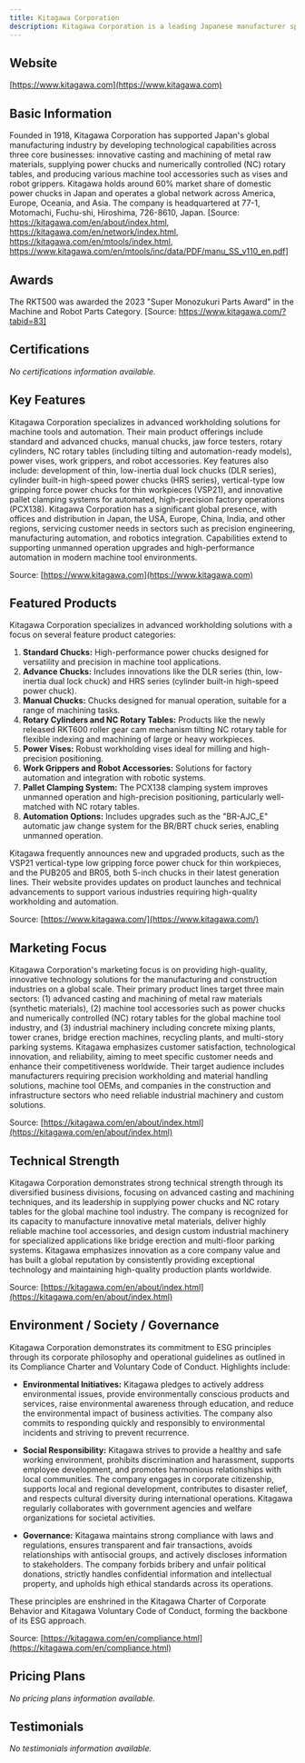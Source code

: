 ```yaml
---
title: Kitagawa Corporation
description: Kitagawa Corporation is a leading Japanese manufacturer specializing in workholding solutions, power chucks, rotary tables, and various machine tool accessories, with a strong global network and technological expertise developed since 1918.
---
```


## Website

[https://www.kitagawa.com](https://www.kitagawa.com)

## Basic Information

Founded in 1918, Kitagawa Corporation has supported Japan's global manufacturing industry by developing technological capabilities across three core businesses: innovative casting and machining of metal raw materials, supplying power chucks and numerically controlled (NC) rotary tables, and producing various machine tool accessories such as vises and robot grippers. Kitagawa holds around 60% market share of domestic power chucks in Japan and operates a global network across America, Europe, Oceania, and Asia. The company is headquartered at 77-1, Motomachi, Fuchu-shi, Hiroshima, 726-8610, Japan. [Source: https://kitagawa.com/en/about/index.html, https://kitagawa.com/en/network/index.html, https://kitagawa.com/en/mtools/index.html, https://www.kitagawa.com/en/mtools/inc/data/PDF/manu_SS_v110_en.pdf]

## Awards

The RKT500 was awarded the 2023 "Super Monozukuri Parts Award" in the Machine and Robot Parts Category. [Source: https://www.kitagawa.com/?tabid=83]

## Certifications

*No certifications information available.*

## Key Features

Kitagawa Corporation specializes in advanced workholding solutions for machine tools and automation. Their main product offerings include standard and advanced chucks, manual chucks, jaw force testers, rotary cylinders, NC rotary tables (including tilting and automation-ready models), power vises, work grippers, and robot accessories. Key features also include: development of thin, low-inertia dual lock chucks (DLR series), cylinder built-in high-speed power chucks (HRS series), vertical-type low gripping force power chucks for thin workpieces (VSP21), and innovative pallet clamping systems for automated, high-precision factory operations (PCX138). Kitagawa Corporation has a significant global presence, with offices and distribution in Japan, the USA, Europe, China, India, and other regions, servicing customer needs in sectors such as precision engineering, manufacturing automation, and robotics integration. Capabilities extend to supporting unmanned operation upgrades and high-performance automation in modern machine tool environments.

Source: [https://www.kitagawa.com](https://www.kitagawa.com)

## Featured Products

Kitagawa Corporation specializes in advanced workholding solutions with a focus on several feature product categories:

1. **Standard Chucks:** High-performance power chucks designed for versatility and precision in machine tool applications.
2. **Advance Chucks:** Includes innovations like the DLR series (thin, low-inertia dual lock chuck) and HRS series (cylinder built-in high-speed power chuck).
3. **Manual Chucks:** Chucks designed for manual operation, suitable for a range of machining tasks.
4. **Rotary Cylinders and NC Rotary Tables:** Products like the newly released RKT600 roller gear cam mechanism tilting NC rotary table for flexible indexing and machining of large or heavy workpieces.
5. **Power Vises:** Robust workholding vises ideal for milling and high-precision positioning.
6. **Work Grippers and Robot Accessories:** Solutions for factory automation and integration with robotic systems.
7. **Pallet Clamping System:** The PCX138 clamping system improves unmanned operation and high-precision positioning, particularly well-matched with NC rotary tables.
8. **Automation Options:** Includes upgrades such as the "BR-AJC_E" automatic jaw change system for the BR/BRT chuck series, enabling unmanned operation.

Kitagawa frequently announces new and upgraded products, such as the VSP21 vertical-type low gripping force power chuck for thin workpieces, and the PUB205 and BR05, both 5-inch chucks in their latest generation lines. Their website provides updates on product launches and technical advancements to support various industries requiring high-quality workholding and automation.

Source: [https://www.kitagawa.com/](https://www.kitagawa.com/)

## Marketing Focus

Kitagawa Corporation's marketing focus is on providing high-quality, innovative technology solutions for the manufacturing and construction industries on a global scale. Their primary product lines target three main sectors: (1) advanced casting and machining of metal raw materials (synthetic materials), (2) machine tool accessories such as power chucks and numerically controlled (NC) rotary tables for the global machine tool industry, and (3) industrial machinery including concrete mixing plants, tower cranes, bridge erection machines, recycling plants, and multi-story parking systems. Kitagawa emphasizes customer satisfaction, technological innovation, and reliability, aiming to meet specific customer needs and enhance their competitiveness worldwide. Their target audience includes manufacturers requiring precision workholding and material handling solutions, machine tool OEMs, and companies in the construction and infrastructure sectors who need reliable industrial machinery and custom solutions.

Source: [https://kitagawa.com/en/about/index.html](https://kitagawa.com/en/about/index.html)

## Technical Strength

Kitagawa Corporation demonstrates strong technical strength through its diversified business divisions, focusing on advanced casting and machining techniques, and its leadership in supplying power chucks and NC rotary tables for the global machine tool industry. The company is recognized for its capacity to manufacture innovative metal materials, deliver highly reliable machine tool accessories, and design custom industrial machinery for specialized applications like bridge erection and multi-floor parking systems. Kitagawa emphasizes innovation as a core company value and has built a global reputation by consistently providing exceptional technology and maintaining high-quality production plants worldwide.

Source: [https://kitagawa.com/en/about/index.html](https://kitagawa.com/en/about/index.html)

## Environment / Society / Governance

Kitagawa Corporation demonstrates its commitment to ESG principles through its corporate philosophy and operational guidelines as outlined in its Compliance Charter and Voluntary Code of Conduct. Highlights include:

- **Environmental Initiatives:** Kitagawa pledges to actively address environmental issues, provide environmentally conscious products and services, raise environmental awareness through education, and reduce the environmental impact of business activities. The company also commits to responding quickly and responsibly to environmental incidents and striving to prevent recurrence.

- **Social Responsibility:** Kitagawa strives to provide a healthy and safe working environment, prohibits discrimination and harassment, supports employee development, and promotes harmonious relationships with local communities. The company engages in corporate citizenship, supports local and regional development, contributes to disaster relief, and respects cultural diversity during international operations. Kitagawa regularly collaborates with government agencies and welfare organizations for societal activities.

- **Governance:** Kitagawa maintains strong compliance with laws and regulations, ensures transparent and fair transactions, avoids relationships with antisocial groups, and actively discloses information to stakeholders. The company forbids bribery and unfair political donations, strictly handles confidential information and intellectual property, and upholds high ethical standards across its operations.

These principles are enshrined in the Kitagawa Charter of Corporate Behavior and Kitagawa Voluntary Code of Conduct, forming the backbone of its ESG approach.

Source: [https://kitagawa.com/en/compliance.html](https://kitagawa.com/en/compliance.html)

## Pricing Plans

*No pricing plans information available.*

## Testimonials

*No testimonials information available.*
